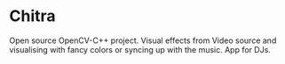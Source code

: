 # Chitra
Open source OpenCV-C++ project. Visual effects from Video source and visualising with fancy colors or  syncing up with the music. App for DJs. 
